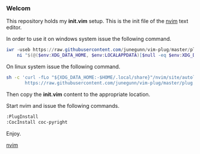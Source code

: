### Welcom

This repository holds my **init.vim** setup. This is the init file of the [nvim](https://neovim.io/) text editor.

In order to use it on windows system issue the following command.

``` Powershell
iwr -useb https://raw.githubusercontent.com/junegunn/vim-plug/master/plug.vim |`
    ni "$(@($env:XDG_DATA_HOME, $env:LOCALAPPDATA)[$null -eq $env:XDG_DATA_HOME])/nvim-data/site/autoload/plug.vim" -Force
```

On linux system issue the following command.

``` bash
sh -c 'curl -fLo "${XDG_DATA_HOME:-$HOME/.local/share}"/nvim/site/autoload/plug.vim --create-dirs \
       https://raw.githubusercontent.com/junegunn/vim-plug/master/plug.vim'
```

Then copy the **init.vim** content to the appropriate location.

Start nvim and issue the following commands.

``` bash
:PlugInstall
:CocInstall coc-pyright
```

Enjoy.

[nvim](/images/nvim.JPG)